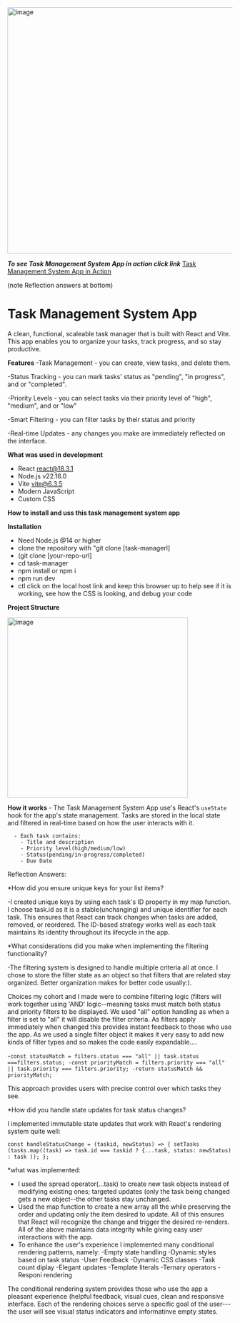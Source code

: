 
<img width="552" alt="image" src="https://github.com/user-attachments/assets/fe87515b-53a3-4c45-84f3-a32caa178f33" />

***To see Task Management System App in action click link***
[Task Management System App in Action](https://github.com/FrancesReagan/task-manager/blob/main/public/Task%20Management%20%20System%20App%20How%20it%20works%20a.mp4)

(note Reflection answers at bottom)



# __Task Management System App__ #

A clean, functional, scaleable task manager that is built with React and Vite. This app enables you to organize your tasks, track progress, and so stay productive.

__Features__
  -Task Management - you can create, view tasks, and delete them.
  
  -Status Tracking - you can mark tasks' status as "pending", "in progress", and or "completed".
  
  -Priority Levels - you can select tasks via their priority level of "high", "medium", and or "low"
  
  -Smart Filtering - you can filter tasks by their status and priority
  
  -Real-time Updates - any changes you make are immediately reflected on the interface.

__What was used in development__
  
  - React react@18.3.1
  - Node.js v22.16.0
  - Vite vite@6.3.5
  - Modern JavaScript
  - Custom CSS


  __How to install and uss this task management system app__

  __Installation__
   - Need Node.js @14 or higher          
   - clone the repository with "git clone [task-managerl]
   - (git clone [your-repo-url]
   - cd task-manager
   - npm install or npm i
   - npm run dev
   - ctl click on the local host link and keep this browser up to help see if it is working, see how the CSS is looking, and debug your code

  __Project Structure__

  <img width="404" alt="image" src="https://github.com/user-attachments/assets/e784a814-36cc-4441-8407-a4bea397e6a0" />

  __How it works__
    - The Task Management System App use's React's `useState` hook for the app's state management. Tasks are stored in the local state and filtered in real-time based on how the user interacts with it.
    
      - Each task contains:
        - Title and description
        - Priority level(high/medium/low)
        - Status(pending/in-progress/completed)
        - Due Date
     


    


  




Reflection Answers:

*How did you ensure unique keys for your list items?

 -I created unique keys by using each task's ID property in my map function. I choose task.id as it is a stable(unchanging) and unique identifier for each task.
  This ensures that React can track changes when tasks are added, removed, or reordered. The ID-based strategy works well as each task maintains its identity throughout
  its lifecycle in the app.

*What considerations did you make when implementing the filtering functionality?

 -The filtering system is designed to handle multiple criteria all at once. I chose to store the filter state as an object so that filters that are related stay organized. Better organization makes for better code usually:).
 
  Choices my cohort and I made were to combine filtering logic (filters will work together using 'AND' logic--meaning tasks must match both status and priority filters
  to be displayed. We used "all" option handling as when a filter is set to "all" it will disable the filter criteria. As filters apply immediately when changed this provides instant feedback to those who use the app. As we used a single filter object it makes it very easy to add new kinds of filter types and so makes the code easily expandable....
  
  -`const statusMatch = filters.status === "all" || task.status ===filters.status;
  -const priorityMatch = filters.priority === "all" || task.priority === filters.priority;
  -return statusMatch && priorityMatch;`

  This approach provides users with precise control over which tasks they see.

  *How did you handle state updates for task status changes?

  I implemented immutable state updates that work with React's rendering system quite well:

  `const handleStatusChange = (taskid, newStatus) => {
  setTasks (tasks.map((task) =>
  task.id === taskid ? {...task, status: newStatus) : task
  ));
  };`

*what was implemented:
  - I used the spread operator(...task) to create new task objects instead of modifying existing ones; targeted updates (only the task being changed gets a new object--the other tasks stay unchanged.
  - Used the map function to create a new array all the while preserving the order and updating only the item desired to update. All of this ensures that React will recognize the change and trigger the desired re-renders.  All of the above maintains data integrity while giving easy user interactions with the app.
 - To enhance the user's experience I implemented many conditional rendering patterns, namely:
   -Empty state handling
   -Dynamic styles based on task status
   -User Feedback
   -Dynamic CSS classes
   -Task count diplay
   -Elegant updates
   -Template literals
   -Ternary operators
   -Responi rendering

The conditional rendering system provides those who use the app a pleasant experience (helpful feedback, visual cues, clean and responsive interface. Each of the rendering
choices serve a specific goal of the user---the user will see visual status indicators and informatinve empty states.
  
  
   



